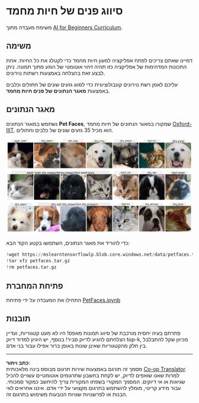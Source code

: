 <!--
CO_OP_TRANSLATOR_METADATA:
{
  "original_hash": "f3d2cee9cb3c52160419e560c57a690e",
  "translation_date": "2025-08-28T19:26:10+00:00",
  "source_file": "lessons/4-ComputerVision/07-ConvNets/lab/README.md",
  "language_code": "he"
}
-->
# סיווג פנים של חיות מחמד

משימת מעבדה מתוך [AI for Beginners Curriculum](https://github.com/microsoft/ai-for-beginners).

## משימה

דמיינו שאתם צריכים לפתח אפליקציה למעון חיות מחמד כדי לקטלג את כל החיות. אחת התכונות המדהימות של אפליקציה כזו תהיה זיהוי אוטומטי של הגזע מתוך תמונה. ניתן לבצע זאת בהצלחה באמצעות רשתות נוירונים.

עליכם לאמן רשת נוירונים קונבולוציונית כדי לסווג גזעים שונים של חתולים וכלבים באמצעות **מאגר הנתונים של פנים חיות מחמד**.

## מאגר הנתונים

נשתמש במאגר הנתונים **Pet Faces**, שמקורו במאגר הנתונים של חיות מחמד [Oxford-IIIT](https://www.robots.ox.ac.uk/~vgg/data/pets/). הוא מכיל 35 גזעים שונים של כלבים וחתולים.

![מאגר הנתונים שנעבוד איתו](../../../../../../translated_images/data.50b2a9d5484bdbf0f52f5765b381cec9efe2bd296a98f007f90bedb6ac67f2a8.he.png)

כדי להוריד את מאגר הנתונים, השתמשו בקטע הקוד הבא:

```python
!wget https://mslearntensorflowlp.blob.core.windows.net/data/petfaces.tar.gz
!tar xfz petfaces.tar.gz
!rm petfaces.tar.gz
```

## פתיחת המחברת

התחילו את המעבדה על ידי פתיחת [PetFaces.ipynb](PetFaces.ipynb)

## תובנות

פתרתם בעיה יחסית מורכבת של סיווג תמונות מאפס! היו לא מעט קטגוריות, ועדיין הצלחתם להגיע לדיוק סביר! בנוסף, יש היגיון למדוד דיוק top-k, מכיוון שקל להתבלבל בין חלק מהקטגוריות שאינן שונות באופן ברור אפילו עבור בני אדם.

---

**כתב ויתור**:  
מסמך זה תורגם באמצעות שירות תרגום מבוסס בינה מלאכותית [Co-op Translator](https://github.com/Azure/co-op-translator). למרות שאנו שואפים לדיוק, יש לקחת בחשבון שתרגומים אוטומטיים עשויים להכיל שגיאות או אי דיוקים. המסמך המקורי בשפתו המקורית צריך להיחשב כמקור סמכותי. עבור מידע קריטי, מומלץ להשתמש בתרגום מקצועי על ידי אדם. איננו אחראים לאי הבנות או לפרשנויות שגויות הנובעות משימוש בתרגום זה.